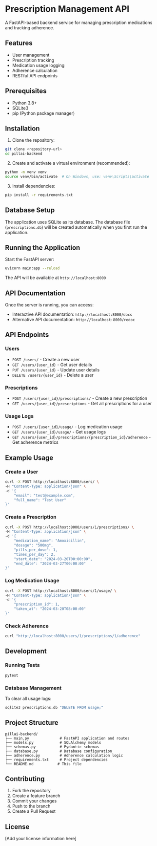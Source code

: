 # Prescription Management API

A FastAPI-based backend service for managing prescription medications and tracking adherence.

## Features

- User management
- Prescription tracking
- Medication usage logging
- Adherence calculation
- RESTful API endpoints

## Prerequisites

- Python 3.8+
- SQLite3
- pip (Python package manager)

## Installation

1. Clone the repository:
```bash
git clone <repository-url>
cd pillai-backend
```

2. Create and activate a virtual environment (recommended):
```bash
python -m venv venv
source venv/bin/activate  # On Windows, use: venv\Scripts\activate
```

3. Install dependencies:
```bash
pip install -r requirements.txt
```

## Database Setup

The application uses SQLite as its database. The database file (`prescriptions.db`) will be created automatically when you first run the application.

## Running the Application

Start the FastAPI server:
```bash
uvicorn main:app --reload
```

The API will be available at `http://localhost:8000`

## API Documentation

Once the server is running, you can access:
- Interactive API documentation: `http://localhost:8000/docs`
- Alternative API documentation: `http://localhost:8000/redoc`

## API Endpoints

### Users

- `POST /users/` - Create a new user
- `GET /users/{user_id}` - Get user details
- `PUT /users/{user_id}` - Update user details
- `DELETE /users/{user_id}` - Delete a user

### Prescriptions

- `POST /users/{user_id}/prescriptions/` - Create a new prescription
- `GET /users/{user_id}/prescriptions` - Get all prescriptions for a user

### Usage Logs

- `POST /users/{user_id}/usage/` - Log medication usage
- `GET /users/{user_id}/usage/` - Get usage logs
- `GET /users/{user_id}/prescriptions/{prescription_id}/adherence` - Get adherence metrics

## Example Usage

### Create a User
```bash
curl -X POST http://localhost:8000/users/ \
-H "Content-Type: application/json" \
-d '{
    "email": "test@example.com",
    "full_name": "Test User"
}'
```

### Create a Prescription
```bash
curl -X POST http://localhost:8000/users/1/prescriptions/ \
-H "Content-Type: application/json" \
-d '{
    "medication_name": "Amoxicillin",
    "dosage": "500mg",
    "pills_per_dose": 1,
    "times_per_day": 2,
    "start_date": "2024-03-20T00:00:00",
    "end_date": "2024-03-27T00:00:00"
}'
```

### Log Medication Usage
```bash
curl -X POST http://localhost:8000/users/1/usage/ \
-H "Content-Type: application/json" \
-d '{
    "prescription_id": 1,
    "taken_at": "2024-03-20T08:00:00"
}'
```

### Check Adherence
```bash
curl "http://localhost:8000/users/1/prescriptions/1/adherence"
```

## Development

### Running Tests
```bash
pytest
```

### Database Management

To clear all usage logs:
```bash
sqlite3 prescriptions.db "DELETE FROM usage;"
```

## Project Structure

```
pillai-backend/
├── main.py              # FastAPI application and routes
├── models.py            # SQLAlchemy models
├── schemas.py           # Pydantic schemas
├── database.py          # Database configuration
├── adherence.py         # Adherence calculation logic
├── requirements.txt     # Project dependencies
└── README.md           # This file
```

## Contributing

1. Fork the repository
2. Create a feature branch
3. Commit your changes
4. Push to the branch
5. Create a Pull Request

## License

[Add your license information here] 